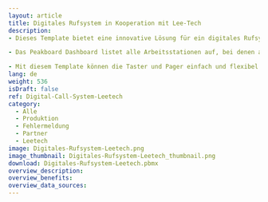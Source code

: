```yaml
---
layout: article
title: Digitales Rufsystem in Kooperation mit Lee-Tech
description: 
- Dieses Template bietet eine innovative Lösung für ein digitales Rufsystem in industriellen Umgebungen im Zusammenspiel mit der Rufsystem-Hardware der Firma Lee-Tech. Das System ermöglicht eine effiziente Kommunikation und schnelle Problemlösung direkt von den Arbeitsstationen aus. Über einen physischen Taster mit vier Knöpfen, der an verschiedenen Arbeitsstationen installiert ist, können Mitarbeiter ein Signal senden und eine Ampel auf unterschiedliche Farben schalten, um den Status anzuzeigen. Die Farben der Ampel signalisieren verschiedene Arten von Problemen oder Zuständen, die sofortige Aufmerksamkeit erfordern.

- Das Peakboard Dashboard listet alle Arbeitsstationen auf, bei denen aktuell ein Problem vorliegt. Diese visuelle Darstellung ermöglicht es, auf einen Blick den aktuellen Problemstatus an den unterschiedlichen Arbeitsstationen zentral zu überwachen und sofortige Maßnahmen zu ergreifen. Sobald ein Problem gemeldet wird, sendet die Peakboard Anwendung ein Signal an einen Pager, den der Abteilungsverantwortliche mit sich trägt. Diese Echtzeit-Benachrichtigungen stellen sicher, dass Probleme schnell erkannt und gelöst werden können, wodurch Ausfallzeiten minimiert und die Effizienz gesteigert werden.

- Mit diesem Template können die Taster und Pager einfach und flexibel den jeweiligen Abteilungen und Arbeitsplätzen zugeordnet werden. Diese individuelle Konfiguration gewährleistet, dass jede Abteilung spezifisch und gezielt benachrichtigt wird. Die Kommunikation innerhalb des Systems erfolgt über MQTT. Dies sorgt für eine stabile und sichere Verbindung zwischen den Geräten und der Peakboard Anwendung. Lade das Template jetzt herunter, passe es auf dein Unternehmen an und füge flexibel Lee-Tech Taster und Pager hinzu.
lang: de
weight: 536
isDraft: false
ref: Digital-Call-System-Leetech
category:
  - Alle
  - Produktion
  - Fehlermeldung
  - Partner
  - Leetech
image: Digitales-Rufsystem-Leetech.png
image_thumbnail: Digitales-Rufsystem-Leetech_thumbnail.png
download: Digitales-Rufsystem-Leetech.pbmx
overview_description:
overview_benefits:
overview_data_sources:
---
```


